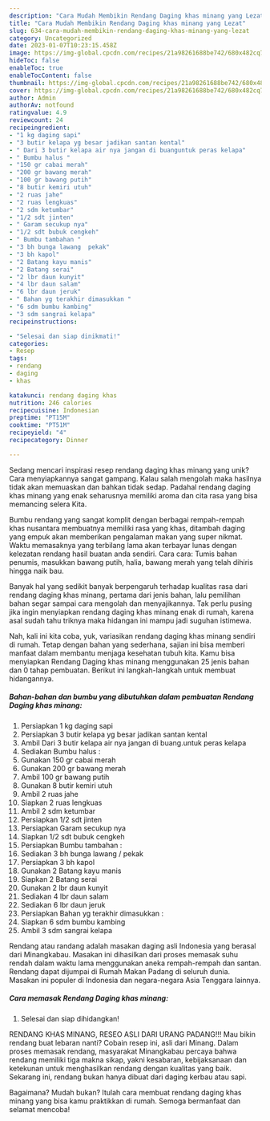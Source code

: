 ```yaml
---
description: "Cara Mudah Membikin Rendang Daging khas minang yang Lezat"
title: "Cara Mudah Membikin Rendang Daging khas minang yang Lezat"
slug: 634-cara-mudah-membikin-rendang-daging-khas-minang-yang-lezat
category: Uncategorized
date: 2023-01-07T10:23:15.458Z
image: https://img-global.cpcdn.com/recipes/21a98261688be742/680x482cq70/rendang-daging-khas-minang-foto-resep-utama.jpg
hideToc: false
enableToc: true
enableTocContent: false
thumbnail: https://img-global.cpcdn.com/recipes/21a98261688be742/680x482cq70/rendang-daging-khas-minang-foto-resep-utama.jpg
cover: https://img-global.cpcdn.com/recipes/21a98261688be742/680x482cq70/rendang-daging-khas-minang-foto-resep-utama.jpg
author: Admin
authorAv: notfound
ratingvalue: 4.9
reviewcount: 24
recipeingredient:
- "1 kg daging sapi"
- "3 butir kelapa yg besar jadikan santan kental"
- " Dari 3 butir kelapa air nya jangan di buanguntuk peras kelapa"
- " Bumbu halus "
- "150 gr cabai merah"
- "200 gr bawang merah"
- "100 gr bawang putih"
- "8 butir kemiri utuh"
- "2 ruas jahe"
- "2 ruas lengkuas"
- "2 sdm ketumbar"
- "1/2 sdt jinten"
- " Garam secukup nya"
- "1/2 sdt bubuk cengkeh"
- " Bumbu tambahan "
- "3 bh bunga lawang  pekak"
- "3 bh kapol"
- "2 Batang kayu manis"
- "2 Batang serai"
- "2 lbr daun kunyit"
- "4 lbr daun salam"
- "6 lbr daun jeruk"
- " Bahan yg terakhir dimasukkan "
- "6 sdm bumbu kambing"
- "3 sdm sangrai kelapa"
recipeinstructions:

- "Selesai dan siap dinikmati!"
categories:
- Resep
tags:
- rendang
- daging
- khas

katakunci: rendang daging khas 
nutrition: 246 calories
recipecuisine: Indonesian
preptime: "PT15M"
cooktime: "PT51M"
recipeyield: "4"
recipecategory: Dinner

---
```





Sedang mencari inspirasi resep rendang daging khas minang yang unik? Cara menyiapkannya sangat gampang. Kalau salah mengolah maka hasilnya tidak akan memuaskan dan bahkan tidak sedap. Padahal rendang daging khas minang yang enak seharusnya memiliki aroma dan cita rasa yang bisa memancing selera Kita.





Bumbu rendang yang sangat komplit dengan berbagai rempah-rempah khas nusantara membuatnya memiliki rasa yang khas, ditambah daging yang empuk akan memberikan pengalaman makan yang super nikmat. Waktu memasaknya yang terbilang lama akan terbayar lunas dengan kelezatan rendang hasil buatan anda sendiri. Cara cara: Tumis bahan penumis, masukkan bawang putih, halia, bawang merah yang telah dihiris hingga naik bau.

Banyak hal yang sedikit banyak berpengaruh terhadap kualitas rasa dari rendang daging khas minang, pertama dari jenis bahan, lalu pemilihan bahan segar sampai cara mengolah dan menyajikannya. Tak perlu pusing jika ingin menyiapkan rendang daging khas minang enak di rumah, karena asal sudah tahu triknya maka hidangan ini mampu jadi suguhan istimewa.






Nah, kali ini kita coba, yuk, variasikan rendang daging khas minang sendiri di rumah. Tetap dengan bahan yang sederhana, sajian ini bisa memberi manfaat dalam membantu menjaga kesehatan tubuh kita. Kamu bisa menyiapkan Rendang Daging khas minang menggunakan 25 jenis bahan dan 0 tahap pembuatan. Berikut ini langkah-langkah untuk membuat hidangannya.

<!--inarticleads1-->

##### Bahan-bahan dan bumbu yang dibutuhkan dalam pembuatan Rendang Daging khas minang:

1. Persiapkan 1 kg daging sapi
1. Persiapkan 3 butir kelapa yg besar jadikan santan kental
1. Ambil  Dari 3 butir kelapa air nya jangan di buang.untuk peras kelapa
1. Sediakan  Bumbu halus :
1. Gunakan 150 gr cabai merah
1. Gunakan 200 gr bawang merah
1. Ambil 100 gr bawang putih
1. Gunakan 8 butir kemiri utuh
1. Ambil 2 ruas jahe
1. Siapkan 2 ruas lengkuas
1. Ambil 2 sdm ketumbar
1. Persiapkan 1/2 sdt jinten
1. Persiapkan  Garam secukup nya
1. Siapkan 1/2 sdt bubuk cengkeh
1. Persiapkan  Bumbu tambahan :
1. Sediakan 3 bh bunga lawang / pekak
1. Persiapkan 3 bh kapol
1. Gunakan 2 Batang kayu manis
1. Siapkan 2 Batang serai
1. Gunakan 2 lbr daun kunyit
1. Sediakan 4 lbr daun salam
1. Sediakan 6 lbr daun jeruk
1. Persiapkan  Bahan yg terakhir dimasukkan :
1. Siapkan 6 sdm bumbu kambing
1. Ambil 3 sdm sangrai kelapa


Rendang atau randang adalah masakan daging asli Indonesia yang berasal dari Minangkabau. Masakan ini dihasilkan dari proses memasak suhu rendah dalam waktu lama menggunakan aneka rempah-rempah dan santan. Rendang dapat dijumpai di Rumah Makan Padang di seluruh dunia. Masakan ini populer di Indonesia dan negara-negara Asia Tenggara lainnya. 

<!--inarticleads2-->

##### Cara memasak Rendang Daging khas minang:


1. Selesai dan siap dihidangkan!

RENDANG KHAS MINANG, RESEO ASLI DARI URANG PADANG!!! Mau bikin rendang buat lebaran nanti? Cobain resep ini, asli dari Minang. Dalam proses memasak rendang, masyarakat Minangkabau percaya bahwa rendang memiliki tiga makna sikap, yakni kesabaran, kebijaksanaan dan ketekunan untuk menghasilkan rendang dengan kualitas yang baik. Sekarang ini, rendang bukan hanya dibuat dari daging kerbau atau sapi. 

Bagaimana? Mudah bukan? Itulah cara membuat rendang daging khas minang yang bisa kamu praktikkan di rumah. Semoga bermanfaat dan selamat mencoba!
